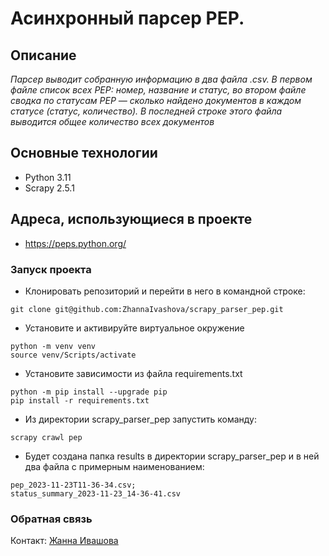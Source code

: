 # Асинхронный парсер PEP.
## Описание
*Парсер выводит собранную информацию в два файла .csv. В первом файле список всех PEP: номер, название и статус, во втором файле сводка по статусам PEP — сколько найдено документов в каждом статусе (статус, количество). В последней строке этого файла выводится общее количество всех документов*
## Основные технологии
- Python 3.11
- Scrapy 2.5.1
## Адреса, использующиеся в проекте
- https://peps.python.org/
### Запуск проекта
- Клонировать репозиторий и перейти в него в командной строке:
```
git clone git@github.com:ZhannaIvashova/scrapy_parser_pep.git
```
- Установите и активируйте виртуальное окружение
```
python -m venv venv
source venv/Scripts/activate
```
- Установите зависимости из файла requirements.txt
```
python -m pip install --upgrade pip
pip install -r requirements.txt
``` 
- Из директории scrapy_parser_pep запустить команду:
```
scrapy crawl pep
```
- Будет создана папка results в директории scrapy_parser_pep и в ней два файла c примерным наименованием:
```
pep_2023-11-23T11-36-34.csv; 
status_summary_2023-11-23_14-36-41.csv
```

### Обратная связь
Контакт: [Жанна Ивашова](https://github.com/ZhannaIvashova)